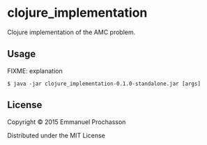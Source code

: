 # clojure_implementation

Clojure implementation of the AMC problem.


## Usage

FIXME: explanation

    $ java -jar clojure_implementation-0.1.0-standalone.jar [args]


## License

Copyright © 2015 Emmanuel Prochasson

Distributed under the MIT License
